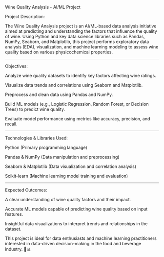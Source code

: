 Wine Quality Analysis - AI/ML Project

Project Description:

The Wine Quality Analysis project is an AI/ML-based data analysis initiative aimed at predicting and understanding the factors that influence the quality of wine. Using Python and key data science libraries such as Pandas, NumPy, Seaborn, and Matplotlib, this project performs exploratory data analysis (EDA), visualization, and machine learning modeling to assess wine quality based on various physicochemical properties.

------------------

Objectives:

Analyze wine quality datasets to identify key factors affecting wine ratings.

Visualize data trends and correlations using Seaborn and Matplotlib.

Preprocess and clean data using Pandas and NumPy.

Build ML models (e.g., Logistic Regression, Random Forest, or Decision Trees) to predict wine quality.

Evaluate model performance using metrics like accuracy, precision, and recall.

-------------------------------------

Technologies & Libraries Used:

Python (Primary programming language)

Pandas & NumPy (Data manipulation and preprocessing)

Seaborn & Matplotlib (Data visualization and correlation analysis)

Scikit-learn (Machine learning model training and evaluation)

--------------------------------------

Expected Outcomes:

A clear understanding of wine quality factors and their impact.

Accurate ML models capable of predicting wine quality based on input features.

Insightful data visualizations to interpret trends and relationships in the dataset.

This project is ideal for data enthusiasts and machine learning practitioners interested in data-driven decision-making in the food and beverage industry. 🍷📊
